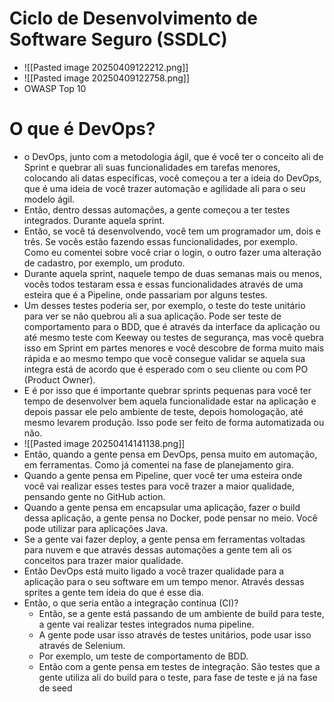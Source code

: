 # Ciclo de Desenvolvimento de Software Seguro (SSDLC)
- ![[Pasted image 20250409122212.png]]
- ![[Pasted image 20250409122758.png]]
- OWASP Top 10
# O que é DevOps?
- o DevOps, junto com a metodologia ágil, que é você ter o conceito ali de Sprint e quebrar ali suas funcionalidades em tarefas menores, colocando ali datas específicas, você começou a ter a ideia do DevOps, que é uma ideia de você trazer automação e agilidade ali para o seu modelo ágil.
- Então, dentro dessas automações, a gente começou a ter testes integrados. Durante aquela sprint.
- Então, se você tá desenvolvendo, você tem um programador um, dois e três. Se vocês estão fazendo essas funcionalidades, por exemplo. Como eu comentei sobre você criar o login, o outro fazer uma alteração de cadastro, por exemplo, um produto.
- Durante aquela sprint, naquele tempo de duas semanas mais ou menos, vocês todos testaram essa e essas funcionalidades através de uma esteira que é a Pipeline, onde passariam por alguns testes.
- Um desses testes poderia ser, por exemplo, o teste do teste unitário para ver se não quebrou ali a sua aplicação. Pode ser teste de comportamento para o BDD, que é através da interface da aplicação ou até mesmo teste com Keeway ou testes de segurança, mas você quebra isso em Sprint em partes menores e você descobre de forma muito mais rápida e ao mesmo tempo que você consegue validar se aquela sua integra está de acordo que é esperado com o seu cliente ou com PO (Product Owner).
- E é por isso que é importante quebrar sprints pequenas para você ter tempo de desenvolver bem aquela funcionalidade estar na aplicação e depois passar ele pelo ambiente de teste, depois homologação, até mesmo levarem produção. Isso pode ser feito de forma automatizada ou não.
- ![[Pasted image 20250414141138.png]]
- Então, quando a gente pensa em DevOps, pensa muito em automação, em ferramentas. Como já comentei na fase de planejamento gira.
- Quando a gente pensa em Pipeline, quer você ter uma esteira onde você vai realizar esses testes para você trazer a maior qualidade, pensando gente no GitHub action.
- Quando a gente pensa em encapsular uma aplicação, fazer o build dessa aplicação, a gente pensa no Docker, pode pensar no meio. Você pode utilizar para aplicações Java.
- Se a gente vai fazer deploy, a gente pensa em ferramentas voltadas para nuvem e que através dessas automações a gente tem ali os conceitos para trazer maior qualidade.
- Então DevOps está muito ligado a você trazer qualidade para a aplicação para o seu software em um tempo menor. Através dessas sprites a gente tem ideia do que é esse dia.
- Então, o que seria então a integração contínua (CI)?
	- Então, se a gente está passando de um ambiente de build para teste, a gente vai realizar testes integrados numa pipeline.
	- A gente pode usar isso através de testes unitários, pode usar isso através de Selenium.
	- Por exemplo, um teste de comportamento de BDD.
	- Então com a gente pensa em testes de integração. São testes que a gente utiliza ali do build para o teste, para fase de teste e já na fase de seed